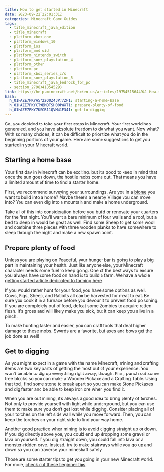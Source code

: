 ```yaml
---
title: How to get started in Minecraft
date: 2023-09-22T22:01:31Z
categories: Minecraft Game Guides
tags:
  - title_minecraft_java_edition
  - title_minecraft
  - platform_xbox_one
  - platform_windows_10
  - platform_ios
  - platform_android
  - platform_nintendo_switch
  - platform_sony_playstation_4
  - platform_other
  - platform_pc
  - platform_xbox_series_x/s
  - platform_sony_playstation_5
  - title_minecraft_java_bedrock_for_pc
  - section_27983418545293
link: https://help.minecraft.net/hc/en-us/articles/19754515644941-How-to-get-started-in-Minecraft
hash:
  h_01HAZE7PKYA5722Q0Z43P77ZP1: starting-a-home-base
  h_01HAZE7PKYCT9BMDTSH00PWXT1: prepare-plenty-of-food
  h_01HAZE7PKY7KECB11QVM43F341: get-to-digging
---
```


So, you decided to take your first steps in Minecraft. Your first world has generated, and you have absolute freedom to do what you want. Now what? With so many choices, it can be difficult to prioritize what you do in the beginning portions of your game. Here are some suggestions to get you started in your Minecraft world.

## Starting a home base

Your first day in Minecraft can be exciting, but it’s good to keep in mind that once the sun goes down, the hostile mobs come out. That means you have a limited amount of time to find a starter home.

First, we recommend surveying your surroundings. Are you in a [biome](./Minecraft-Types-of-Biomes.md) you want to build into a home? Maybe there’s a nearby Village you can move into? You can even dig into a mountain and make a home underground. 

Take all of this into consideration before you build or renovate your quarters for the first night. You’ll want a bare minimum of four walls and a roof, but a bed to sleep in would be great as well. Find some Sheep to get some wool and combine three pieces with three wooden planks to have somewhere to sleep through the night and make a new spawn point.

## Prepare plenty of food

Unless you are playing on Peaceful, your hunger bar is going to play a big part in maintaining your health. Just like anyone else, your Minecraft character needs some fuel to keep going. One of the best ways to ensure you always have some food on hand is to build a farm. We have a whole [getting started article dedicated to farming here](./A-Beginner-s-Guide-to-Farming-in-Minecraft.md).

If you would rather hunt for your food, you have some options as well. Cows, Pigs, Sheep, and Rabbits all can be harvested for meat to eat. Be sure you cook it in a furnace before you devour it to prevent food poisoning. If you are completely out of food, defeat some Zombies to acquire rotten flesh. It's gross and will likely make you sick, but it can keep you alive in a pinch.

To make hunting faster and easier, you can craft tools that deal higher damage to these mobs. Swords are a favorite, but axes and bows get the job done as well!

## Get to digging

As you might expect in a game with the name Minecraft, mining and crafting items are two key parts of getting the most out of your experience. You won’t be able to dig up everything right away, though. First, punch out some tree blocks so you can make a Wooden Pickaxe and a Crafting Table. Using that tool, find some stone to break apart so you can make Stone Pickaxes and dig faster and be able to keep iron ore when you find it.

When you are out mining, it’s always a good idea to bring plenty of torches. Not only to provide yourself with light while underground, but you can use them to make sure you don’t get lost while digging. Consider placing all of your torches on the left side wall while you move forward. Then, you can keep the torches on your right side to find your way home.

Another good practice when mining is to avoid digging straight up or down. If you dig directly above you, you could end up dropping some gravel or lava on yourself. If you dig straight down, you could fall into lava or a monster-ridden cave. Instead, try to make stairways while you go up and down so you can traverse your mineshaft safely.

Those are some starter tips to get you going in your new Minecraft world. For more, [check out these beginner tips](https://www.minecraft.net/en-us/minecraft-tips-for-beginners).
